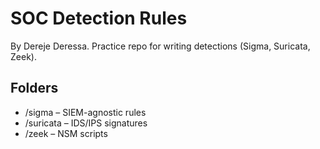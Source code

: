 # SOC Detection Rules
By Dereje Deressa. Practice repo for writing detections (Sigma, Suricata, Zeek).

## Folders
- /sigma – SIEM-agnostic rules
- /suricata – IDS/IPS signatures
- /zeek – NSM scripts

